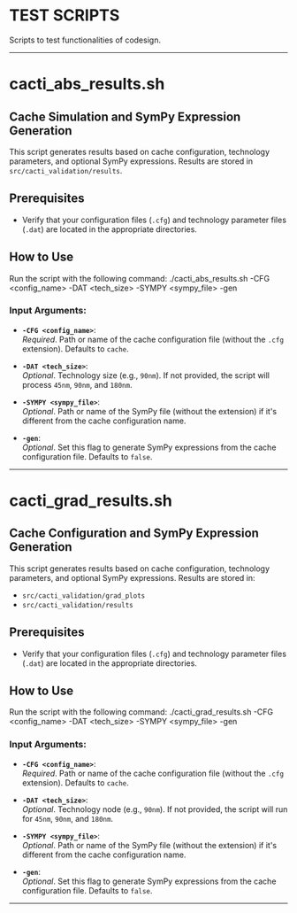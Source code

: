 # TEST SCRIPTS
Scripts to test functionalities of codesign.

_____________________
# cacti_abs_results.sh

## Cache Simulation and SymPy Expression Generation
This script generates results based on cache configuration, technology parameters, and optional SymPy expressions. Results are stored in `src/cacti_validation/results`.

## Prerequisites
- Verify that your configuration files (`.cfg`) and technology parameter files (`.dat`) are located in the appropriate directories.

## How to Use
Run the script with the following command:
./cacti_abs_results.sh -CFG <config_name> -DAT <tech_size> -SYMPY <sympy_file> -gen

### Input Arguments:
- **`-CFG <config_name>`**:  
  *Required*. Path or name of the cache configuration file (without the `.cfg` extension). Defaults to `cache`.

- **`-DAT <tech_size>`**:  
  *Optional*. Technology size (e.g., `90nm`). If not provided, the script will process `45nm`, `90nm`, and `180nm`.

- **`-SYMPY <sympy_file>`**:  
  *Optional*. Path or name of the SymPy file (without the extension) if it's different from the cache configuration name.

- **`-gen`**:  
  *Optional*. Set this flag to generate SymPy expressions from the cache configuration file. Defaults to `false`.

_____________________
# cacti_grad_results.sh

## Cache Configuration and SymPy Expression Generation
This script generates results based on cache configuration, technology parameters, and optional SymPy expressions. Results are stored in:
- `src/cacti_validation/grad_plots`
- `src/cacti_validation/results`

## Prerequisites
- Verify that your configuration files (`.cfg`) and technology parameter files (`.dat`) are located in the appropriate directories.

## How to Use
Run the script with the following command:
./cacti_grad_results.sh -CFG <config_name> -DAT <tech_size> -SYMPY <sympy_file> -gen

### Input Arguments:
- **`-CFG <config_name>`**:  
  *Required*. Path or name of the cache configuration file (without the `.cfg` extension). Defaults to `cache`.

- **`-DAT <tech_size>`**:  
  *Optional*. Technology node (e.g., `90nm`). If not provided, the script will run for `45nm`, `90nm`, and `180nm`.

- **`-SYMPY <sympy_file>`**:  
  *Optional*. Path or name of the SymPy file (without the extension) if it's different from the cache configuration name.

- **`-gen`**:  
  *Optional*. Set this flag to generate SymPy expressions from the cache configuration file. Defaults to `false`.

_____________________


